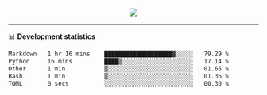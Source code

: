 <h3 align="center">
  <a href="https://github.com/hwalker928">
      <img src="https://github-profile-trophy.vercel.app/?username=hwalker928&no-bg=true&no-frame=true">
  </a>
</h3>


<hr>

📊 **Development statistics**

<!--START_SECTION:waka-->

```txt
Markdown   1 hr 16 mins    ███████████████████▓░░░░░   79.29 %
Python     16 mins         ████▒░░░░░░░░░░░░░░░░░░░░   17.14 %
Other      1 min           ▒░░░░░░░░░░░░░░░░░░░░░░░░   01.65 %
Bash       1 min           ▒░░░░░░░░░░░░░░░░░░░░░░░░   01.36 %
TOML       0 secs          ░░░░░░░░░░░░░░░░░░░░░░░░░   00.30 %
```

<!--END_SECTION:waka-->

